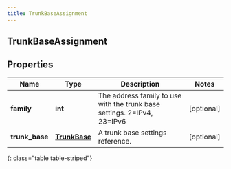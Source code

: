 ```yaml
---
title: TrunkBaseAssignment
---
```

## TrunkBaseAssignment

## Properties

|Name | Type | Description | Notes|
|------------ | ------------- | ------------- | -------------|
| **family** | **int** | The address family to use with the trunk base settings. 2=IPv4, 23=IPv6 | [optional] |
| **trunk_base** | [**TrunkBase**](TrunkBase.html) | A trunk base settings reference. | [optional] |
{: class="table table-striped"}


